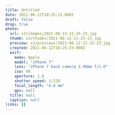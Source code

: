 ```yaml
---
title: Untitled
date: 2021-06-12T18:25:23.000Z
draft: false
drop: true
photo:
  url: s3/images/2021-06-12-11-25-23.jpg
  thumb: s3/thumbs/2021-06-12-11-25-23.jpg
  preview: s3/previews/2021-06-12-11-25-23.jpg
  created: 2021-06-12T18:25:23.000Z
  exif:
    make: Apple
    model: "iPhone 7"
    lens: "iPhone 7 back camera 3.99mm f/1.8"
    iso: 80
    aperture: 1.8
    shutter_speed: 1/220
    focal_length: "4.0 mm"
    gps: null
  title: null
  caption: null
links: []
---
```

